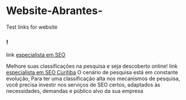 # Website-Abrantes-
Test links for website

### !

link [especialista em SEO](http://www.abrantesseo.com.br) 

Melhore suas classificações na pesquisa e seja descoberto online!
link [especialista em SEO Curitiba](http://www.abrantesseo.com.br/seo-em-curitiba) 
O cenário de pesquisa está em constante evolução,
Para ter uma classificação alta nos mecanismos de pesquisa, você precisa investir nos serviços de SEO certos, adaptados às necessidades, demandas e público alvo da sua empresa

